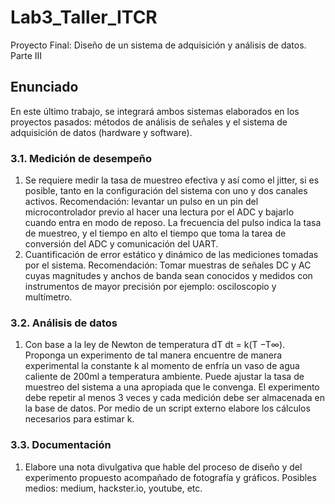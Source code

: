 # Lab3_Taller_ITCR
Proyecto Final: Diseño de un sistema de adquisición y análisis de datos. Parte III

## Enunciado
En este último trabajo, se integrará ambos sistemas elaborados en los proyectos pasados: métodos de
análisis de señales y el sistema de adquisición de datos (hardware y software).

### 3.1. Medición de desempeño
1. Se requiere medir la tasa de muestreo efectiva y así como el jitter, si es posible, tanto en la configuración del sistema con uno y dos canales activos. Recomendación: levantar un pulso en un pin del
microcontrolador previo al hacer una lectura por el ADC y bajarlo cuando entra en modo de reposo.
La frecuencia del pulso indica la tasa de muestreo, y el tiempo en alto el tiempo que toma la tarea de
conversión del ADC y comunicación del UART.
2. Cuantificación de error estático y dinámico de las mediciones tomadas por el sistema. Recomendación:
Tomar muestras de señales DC y AC cuyas magnitudes y anchos de banda sean conocidos y medidos
con instrumentos de mayor precisión por ejemplo: osciloscopio y multímetro.

### 3.2. Análisis de datos
1. Con base a la ley de Newton de temperatura dT
dt = k(T −T∞). Proponga un experimento de tal manera
encuentre de manera experimental la constante k al momento de enfría un vaso de agua caliente de
200ml a temperatura ambiente. Puede ajustar la tasa de muestreo del sistema a una apropiada que le
convenga. El experimento debe repetir al menos 3 veces y cada medición debe ser almacenada en la
base de datos. Por medio de un script externo elabore los cálculos necesarios para estimar k.

### 3.3. Documentación
1. Elabore una nota divulgativa que hable del proceso de diseño y del experimento propuesto acompañado
de fotografía y gráficos. Posibles medios: medium, hackster.io, youtube, etc.
